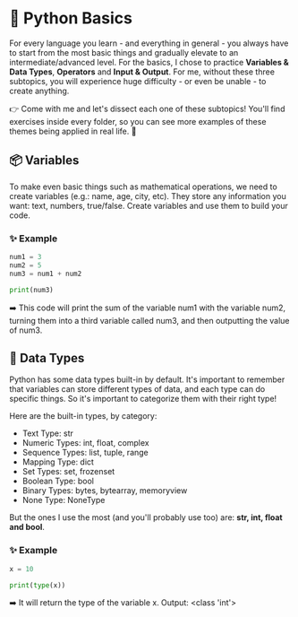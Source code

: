 # 🧠 Python Basics

For every language you learn - and everything in general - you always have to start from the most basic things and gradually elevate to an intermediate/advanced level. For the basics, I chose to practice **Variables & Data Types**, **Operators** and **Input & Output**. For me, without these three subtopics, you will experience huge difficulty - or even be unable - to create anything. 

👉 Come with me and let's dissect each one of these subtopics! 
You'll find exercises inside every folder, so you can see more examples of these themes being applied in real life. 🧪

## 📦 Variables

To make even basic things such as mathematical operations, we need to create variables (e.g.: name, age, city, etc). They store any information you want: text, numbers, true/false. 
Create variables and use them to build your code.

### ✨ Example

```python
num1 = 3
num2 = 5
num3 = num1 + num2 

print(num3)
```

➡️ This code will print the sum of the variable num1 with the variable num2, turning them into a third variable called num3, and then outputting the value of num3.

## 🧬 Data Types

Python has some data types built-in by default.
It's important to remember that variables can store different types of data, and each type can do specific things.
So it's important to categorize them with their right type!

Here are the built-in types, by category: 

* Text Type:	str
* Numeric Types:	int, float, complex
* Sequence Types:	list, tuple, range
* Mapping Type:	dict
* Set Types:	set, frozenset
* Boolean Type:	bool
* Binary Types:	bytes, bytearray, memoryview
* None Type:	NoneType

But the ones I use the most (and you'll probably use too) are: **str, int, float and bool**.

### ✨ Example

```python
x = 10

print(type(x))
```

➡️ It will return the type of the variable x.
Output: <class 'int'>